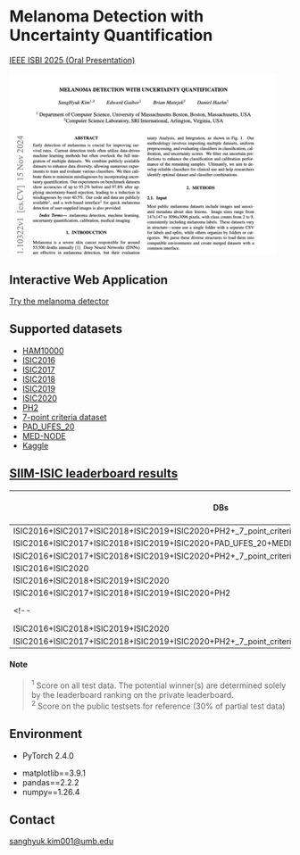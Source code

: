 # Melanoma Detection with Uncertainty Quantification
[IEEE ISBI 2025 (Oral Presentation)](https://arxiv.org/pdf/2411.10322)
<p></p>
<img src="https://github.com/shkimmie-umb/melanoma_detection/blob/master/Thumbnail.png" width="480">
<!-- ![screenshot](https://github.com/shkimmie-umb/melanoma_detection/blob/master/Thumbnail.jpeg) -->

## Interactive Web Application
[Try the melanoma detector](https://mpsych.github.io/melanoma/)

## Supported datasets
- [HAM10000](https://dataverse.harvard.edu/dataset.xhtml?persistentId=doi:10.7910/DVN/DBW86T)
- [ISIC2016](https://challenge.isic-archive.com/data/#2016)
- [ISIC2017](https://challenge.isic-archive.com/data/#2017)
- [ISIC2018](https://challenge.isic-archive.com/data/#2018)
- [ISIC2019](https://challenge.isic-archive.com/data/#2019)
- [ISIC2020](https://challenge.isic-archive.com/data/#2020)
- [PH2](https://www.fc.up.pt/addi/ph2%20database.html)
- [7-point criteria dataset](https://derm.cs.sfu.ca/Welcome.html)
- [PAD_UFES_20](https://data.mendeley.com/datasets/zr7vgbcyr2/1)
- [MED-NODE](https://www.cs.rug.nl/~imaging/databases/melanoma_naevi/)
- [Kaggle](https://www.kaggle.com/datasets/fanconic/skin-cancer-malignant-vs-benign)

## [SIIM-ISIC leaderboard results](https://www.kaggle.com/competitions/siim-isic-melanoma-classification/overview)
| DBs | Network | Img size | Private Score <sup id="privatescore">[1](#privatescore)</sup> | Public Score <sup id="publicscore">[2](#publicscore)</sup> |
| ------------- | ------------- | ------------- | ------------- | ------------- |
|  ISIC2016+ISIC2017+ISIC2018+ISIC2019+ISIC2020+PH2+_7_point_criteria+PAD_UFES_20+MEDNODE+Kaggle | EfficientNetB1  | 224x224 | 0.9115  | 0.9063  |
|  ISIC2016+ISIC2017+ISIC2018+ISIC2019+ISIC2020+PAD_UFES_20+MEDNODE | EfficientNetB1  | 224x224 | 0.9069  | 0.9068  |
|  ISIC2016+ISIC2017+ISIC2018+ISIC2019+ISIC2020+PH2+_7_point_criteria+PAD_UFES_20+MEDNODE | DenseNet201  | 224x224 | 0.9061  | 0.9020  |
|  ISIC2016+ISIC2020 | EfficientNetB2  | 224x224 | 0.9046  | 0.9145  |
|  ISIC2016+ISIC2018+ISIC2019+ISIC2020 | ResNet152  | 224x24 | 0.9032  | 0.8975  |
|  ISIC2016+ISIC2017+ISIC2018+ISIC2019+ISIC2020+PH2 | ResNet152  | 224x224 | 0.9007  | 0.9040  |
<!-- |  Multiple <sup id="a1">[3](#dataset)</sup> | Ensemble <sup id="a2">[4](#network)</sup>  | 150x150 | 0.7618  | 0.7621  | -->
| ISIC2016+ISIC2018+ISIC2019+ISIC2020 | EfficientNetB1 | 224x224 | 0.9004 | 0.9057 |
| ISIC2016+ISIC2017+ISIC2018+ISIC2019+ISIC2020+PH2+_7_point_criteria+MEDNODE+KaggleMB | ResNet101 | 224x224 | 0.8996 | 0.8868 |


#### Note
> <sup id="privatescore">1</sup> Score on all test data. The potential winner(s) are determined solely by the leaderboard ranking on the private leaderboard. <br>
> <sup id="publicscore">2</sup> Score on the public testsets for reference (30% of partial test data) <br>
<!-- > <sup id="dataset">3</sup> Averaged the models in the table, trained with multiple datasets <br>
> <sup id="network">4</sup> Averaged the probabilities from the models in the table<br> -->

<!-- - ISIC contains the following diseases:
  - Actinic keratosis
  - Basal cell carcinoma
  - Dermatofibroma
  - Melanoma
  - Nevus
  - Pigmented benign keratosis
  - Seborrheic keratosis
  - Squamous cell carcinoma
  - Vascular lesion

- Original Download link: https://challenge.isic-archive.com/data/
- Folder-structured custom db: https://drive.google.com/file/d/1v_Nfg3QD5_TIr3Y-awIBm7lTFmVtIvQj/view?usp=drive_link -->

## Environment
- PyTorch 2.4.0
<!-- - Keras - 2.5.0rc0 -->
<!-- - Tensorflow - 2.5.0 -->
<!-- - Augmentor - 0.2.10 -->
- matplotlib==3.9.1
- pandas==2.2.2
- numpy==1.26.4

## Contact
sanghyuk.kim001@umb.edu
